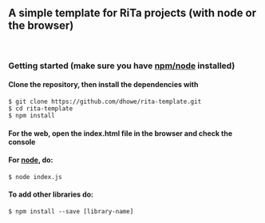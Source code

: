 ## A simple template for RiTa projects (with node or the browser)

<br>

### Getting started (make sure you have [npm/node](https://nodejs.org/en/) installed)

#### Clone the repository, then install the dependencies with 

    $ git clone https://github.com/dhowe/rita-template.git
    $ cd rita-template
    $ npm install

#### For the web, open the index.html file in the browser and check the console

#### For [node](https://nodejs.org/en/), do:

    $ node index.js
    

#### To add other libraries do:

    $ npm install --save [library-name]
